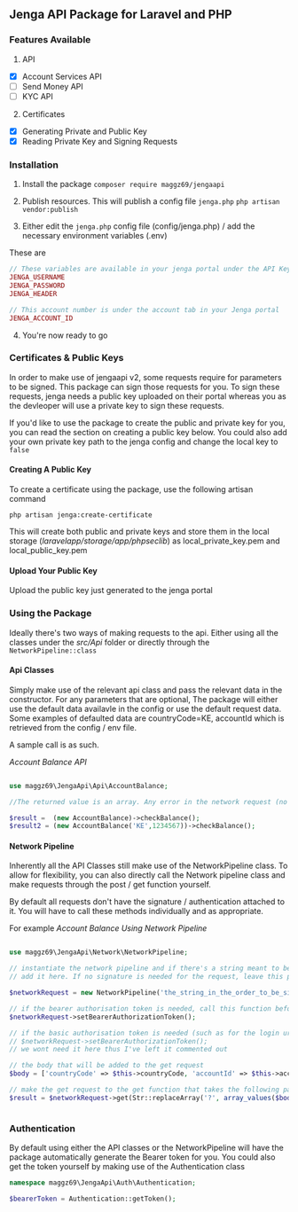 ## Jenga API Package for Laravel and PHP

### Features Available

1. API
- [X] Account Services API
- [ ] Send Money API
- [ ] KYC API
2. Certificates
- [X] Generating Private and Public Key
- [X] Reading Private Key and Signing Requests
 
 ### Installation
 
 1. Install the package
 `composer require maggz69/jengaapi`
 
 2. Publish resources. This will publish a config file  `jenga.php`
 `php artisan vendor:publish`
 
 3. Either edit the `jenga.php` config file (config/jenga.php) / add the necessary environment variables (.env)
 
 These are 
 ```php
 // These variables are available in your jenga portal under the API Keys tab
 JENGA_USERNAME
 JENGA_PASSWORD
 JENGA_HEADER
 
 // This account number is under the account tab in your Jenga portal
 JENGA_ACCOUNT_ID
 ```
 
 4. You're now ready to go

### Certificates & Public Keys

In order to make use of jengaapi v2, some requests require for parameters to be signed. This package can sign those requests for you. 
To sign these requests, jenga needs a public key uploaded on their portal whereas you as the devleoper will use a private key to sign these requests.

If you'd like to use the package to create the public and private key for you, you can read the section on creating a public key below. You could also add your own private key 
path to the jenga config and change the local key to `false`

#### Creating A Public Key
 
 To create a certificate using the package, use the following artisan command
 
 `php artisan jenga:create-certificate`
 
 This will create both public and private keys and store them in the local storage (_laravelapp/storage/app/phpseclib_) as local_private_key.pem and local_public_key.pem

#### Upload Your Public Key

Upload the public key just generated to the jenga portal 

### Using the Package

Ideally there's two ways of making requests to the api. Either using all the classes under the _src/Api_ folder or directly through the `NetworkPipeline::class`

#### Api Classes

Simply make use of the relevant api class and pass the relevant data in the constructor. For any parameters that are optional, 
The package will either use the default data availavle in the config or use the default request data. Some examples of defaulted data are countryCode=KE, accountId 
which is retrieved from the config / env file.

A sample call is as such.

_Account Balance API_
```php

use maggz69\JengaApi\Api\AccountBalance;

//The returned value is an array. Any error in the network request (no internet, invalid authentication credentials e.t.c) will throw an appropriate exception

$result =  (new AccountBalance)->checkBalance();
$result2 = (new AccountBalance('KE',1234567))->checkBalance();

```

#### Network Pipeline

Inherently all the API Classes still make use of the NetworkPipeline class. To allow for flexibility, you can also directly call the Network pipeline class 
and make requests through the post / get function yourself. 

By default all requests don't have the signature / authentication attached to it. You will have to call these methods individually and as appropriate. 

For example 
_Account Balance Using Network Pipeline_

```php

use maggz69\JengaApi\Network\NetworkPipeline;

// instantiate the network pipeline and if there's a string meant to be added as a signature,
// add it here. If no signature is needed for the request, leave this parameter empty / null

$networkRequest = new NetworkPipeline('the_string_in_the_order_to_be_signed');

// if the bearer authorisation token is needed, call this function before the request
$networkRequest->setBearerAuthorizationToken();

// if the basic authorisation token is needed (such as for the login url), call this function instead
// $networkRequest->setBearerAuthorizationToken();
// we wont need it here thus I've left it commented out

// the body that will be added to the get request
$body = ['countryCode' => $this->countryCode, 'accountId' => $this->accountId];

// make the get request to the get function that takes the following parameters (url_to_be_accessed,body_to_be_sent_with_request)
$result = $networkRequest->get(Str::replaceArray('?', array_values($body), '/account/v2/accounts/balances/?/?'), $body);



```

### Authentication

By default using either the API classes or the NetworkPipeline will have the package automatically generate the Bearer token for you. 
You could also get the token yourself by making use of the Authentication class 

```php
namespace maggz69\JengaApi\Auth\Authentication;

$bearerToken = Authentication::getToken();
```

